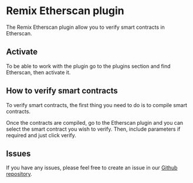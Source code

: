# Remix Etherscan plugin

The Remix Etherscan plugin allow you to verify smart contracts in Etherscan. 

## Activate

To be able to work with the plugin go to the plugins section and find Etherscan, then activate it.

## How to verify smart contracts

To verify smart contracts, the first thing you need to do is to compile smart contracts.

Once the contracts are compiled, go to the Etherscan plugin and you can select the smart contract you wish to verify. Then, include parameters if required and just click verify.

## Issues

If you have any issues, please feel free to create an issue in our [Github repository](https://github.com/Machinalabs/remix-etherscan-plugin/issues).
